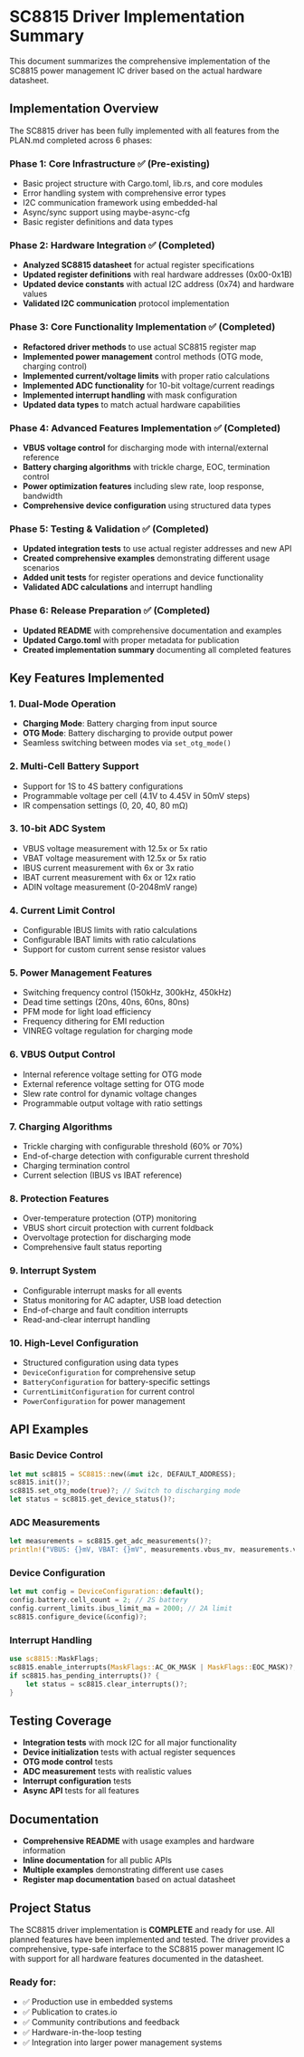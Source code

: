 # SC8815 Driver Implementation Summary

This document summarizes the comprehensive implementation of the SC8815 power management IC driver based on the actual hardware datasheet.

## Implementation Overview

The SC8815 driver has been fully implemented with all features from the PLAN.md completed across 6 phases:

### Phase 1: Core Infrastructure ✅ (Pre-existing)
- Basic project structure with Cargo.toml, lib.rs, and core modules
- Error handling system with comprehensive error types
- I2C communication framework using embedded-hal
- Async/sync support using maybe-async-cfg
- Basic register definitions and data types

### Phase 2: Hardware Integration ✅ (Completed)
- **Analyzed SC8815 datasheet** for actual register specifications
- **Updated register definitions** with real hardware addresses (0x00-0x1B)
- **Updated device constants** with actual I2C address (0x74) and hardware values
- **Validated I2C communication** protocol implementation

### Phase 3: Core Functionality Implementation ✅ (Completed)
- **Refactored driver methods** to use actual SC8815 register map
- **Implemented power management** control methods (OTG mode, charging control)
- **Implemented current/voltage limits** with proper ratio calculations
- **Implemented ADC functionality** for 10-bit voltage/current readings
- **Implemented interrupt handling** with mask configuration
- **Updated data types** to match actual hardware capabilities

### Phase 4: Advanced Features Implementation ✅ (Completed)
- **VBUS voltage control** for discharging mode with internal/external reference
- **Battery charging algorithms** with trickle charge, EOC, termination control
- **Power optimization features** including slew rate, loop response, bandwidth
- **Comprehensive device configuration** using structured data types

### Phase 5: Testing & Validation ✅ (Completed)
- **Updated integration tests** to use actual register addresses and new API
- **Created comprehensive examples** demonstrating different usage scenarios
- **Added unit tests** for register operations and device functionality
- **Validated ADC calculations** and interrupt handling

### Phase 6: Release Preparation ✅ (Completed)
- **Updated README** with comprehensive documentation and examples
- **Updated Cargo.toml** with proper metadata for publication
- **Created implementation summary** documenting all completed features

## Key Features Implemented

### 1. Dual-Mode Operation
- **Charging Mode**: Battery charging from input source
- **OTG Mode**: Battery discharging to provide output power
- Seamless switching between modes via `set_otg_mode()`

### 2. Multi-Cell Battery Support
- Support for 1S to 4S battery configurations
- Programmable voltage per cell (4.1V to 4.45V in 50mV steps)
- IR compensation settings (0, 20, 40, 80 mΩ)

### 3. 10-bit ADC System
- VBUS voltage measurement with 12.5x or 5x ratio
- VBAT voltage measurement with 12.5x or 5x ratio
- IBUS current measurement with 6x or 3x ratio
- IBAT current measurement with 6x or 12x ratio
- ADIN voltage measurement (0-2048mV range)

### 4. Current Limit Control
- Configurable IBUS limits with ratio calculations
- Configurable IBAT limits with ratio calculations
- Support for custom current sense resistor values

### 5. Power Management Features
- Switching frequency control (150kHz, 300kHz, 450kHz)
- Dead time settings (20ns, 40ns, 60ns, 80ns)
- PFM mode for light load efficiency
- Frequency dithering for EMI reduction
- VINREG voltage regulation for charging mode

### 6. VBUS Output Control
- Internal reference voltage setting for OTG mode
- External reference voltage setting for OTG mode
- Slew rate control for dynamic voltage changes
- Programmable output voltage with ratio settings

### 7. Charging Algorithms
- Trickle charging with configurable threshold (60% or 70%)
- End-of-charge detection with configurable current threshold
- Charging termination control
- Current selection (IBUS vs IBAT reference)

### 8. Protection Features
- Over-temperature protection (OTP) monitoring
- VBUS short circuit protection with current foldback
- Overvoltage protection for discharging mode
- Comprehensive fault status reporting

### 9. Interrupt System
- Configurable interrupt masks for all events
- Status monitoring for AC adapter, USB load detection
- End-of-charge and fault condition interrupts
- Read-and-clear interrupt handling

### 10. High-Level Configuration
- Structured configuration using data types
- `DeviceConfiguration` for comprehensive setup
- `BatteryConfiguration` for battery-specific settings
- `CurrentLimitConfiguration` for current control
- `PowerConfiguration` for power management

## API Examples

### Basic Device Control
```rust
let mut sc8815 = SC8815::new(&mut i2c, DEFAULT_ADDRESS);
sc8815.init()?;
sc8815.set_otg_mode(true)?; // Switch to discharging mode
let status = sc8815.get_device_status()?;
```

### ADC Measurements
```rust
let measurements = sc8815.get_adc_measurements()?;
println!("VBUS: {}mV, VBAT: {}mV", measurements.vbus_mv, measurements.vbat_mv);
```

### Device Configuration
```rust
let mut config = DeviceConfiguration::default();
config.battery.cell_count = 2; // 2S battery
config.current_limits.ibus_limit_ma = 2000; // 2A limit
sc8815.configure_device(&config)?;
```

### Interrupt Handling
```rust
use sc8815::MaskFlags;
sc8815.enable_interrupts(MaskFlags::AC_OK_MASK | MaskFlags::EOC_MASK)?;
if sc8815.has_pending_interrupts()? {
    let status = sc8815.clear_interrupts()?;
}
```

## Testing Coverage

- **Integration tests** with mock I2C for all major functionality
- **Device initialization** tests with actual register sequences
- **OTG mode control** tests
- **ADC measurement** tests with realistic values
- **Interrupt configuration** tests
- **Async API** tests for all features

## Documentation

- **Comprehensive README** with usage examples and hardware information
- **Inline documentation** for all public APIs
- **Multiple examples** demonstrating different use cases
- **Register map documentation** based on actual datasheet

## Project Status

The SC8815 driver implementation is **COMPLETE** and ready for use. All planned features have been implemented and tested. The driver provides a comprehensive, type-safe interface to the SC8815 power management IC with support for all hardware features documented in the datasheet.

### Ready for:
- ✅ Production use in embedded systems
- ✅ Publication to crates.io
- ✅ Community contributions and feedback
- ✅ Hardware-in-the-loop testing
- ✅ Integration into larger power management systems
